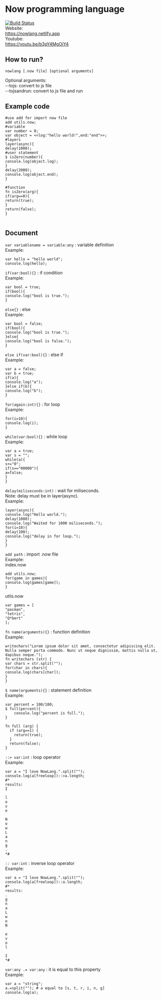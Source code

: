# Now programming language
[![Build Status](https://travis-ci.com/JSDevloop/Now-Language.svg?branch=master)](https://travis-ci.com/JSDevloop/Now-Language) <br>
Website: <br> https://nowlang.netlify.app <br>
Youtube: <br> https://youtu.be/b3pY4MgOiY4

## How to run?
```nowlang [.now file] [optional arguments]```

Optional arguments:<br>
--tojs: convert to js file<br>
--tojsandrun: convert to js file and run

## Example code

```
#use add for import now file
add utils.now;
#variable
var number = 0;
var object = <<log:"hello world!",end:"end">>;
#layers
layer(async){
delay(1000);
#user statement
$ isZero(number){
console.log(object.log);
}
delay(2000);
console.log(object.end);
}

#function
fn isZero(arg){
if(arg==0){
return(true);
}
return(false);
}


```

## Document
```var variablename = variable:any``` : variable definition <br>
Example:
```
var hello = "hello world";
console.log(hello);
```
```if(var:bool){}``` : if condition <br>
Example:
```
var bool = true;
if(bool){
console.log("bool is true.");
}
```
```else{}``` : else <br>
Example:
```
var bool = false;
if(bool){
console.log("bool is true.");
}else{
console.log("bool is false.");
}
```
```else if(var:bool){}``` : else if <br>
Example:
```
var a = false;
var b = true;
if(a){
console.log("a");
}else if(b){
console.log("b");
}
```
```for(again:int){}``` : for loop <br>
Example:
```
for(i=10){
console.log(i);
}
```
```while(var:bool){}``` : while loop <br>
Example:
```
var a = true;
var s = "";
while(a){
s+="0";
if(s=="00000"){
a=false;
}
}
```
```delay(miliseconds:int)``` : wait for miliseconds. <br>
Note: delay must be in layer(async).<br>
Example:
```
layer(async){
console.log("Hello world.");
delay(1000);
console.log("Waited for 1000 miliseconds.");
for(i=10){
delay(100);
console.log("delay in for loop.");
}
}
```
```add path``` : import .now file <br>
Example:<br>
index.now
```
add utils.now;
for(game in games){
console.log(games[game]);
}
```
utils.now
```
var games = [
"pacman",
"tetris",
"Q*bert"
];
```

```fn name(arguments){}``` : function definition <br>
Example:
```
writechars("Lorem ipsum dolor sit amet, consectetur adipiscing elit. Nulla semper porta commodo. Nunc ut neque dignissim, mattis nulla ut, dapibus neque.");
fn writechars (str) {
var chars = str.split("");
for(char in chars){
console.log(chars[char]);
} 
}
```
```$ name(arguments){}``` : statement definition <br>
Example:
```
var percent = 100/100;
$ full(percent){
    console.log("percent is full.");
}

fn full (arg) {
  if (arg==1) {
    return(true);
  }
  return(false);
}
```
```::> var:int``` : loop operator <br>
Example:
```
var a = "I love NowLang.".split("");
console.log(a[freeloop])::>a.length;
#*
results:
I

l
o
v
e

N
o
w
L
a
n
g
.
*#
```
```:: var:int``` : inverse loop operator <br>
Example:
```
var a = "I love NowLang.".split("");
console.log(a[freeloop])::a.length;
#*
results:
.
g
n
a
L
w
o
N

e
v
o
l

I
*#
```
```var:any .= var:any``` : it is equal to this property <br>
Example:
```
var a = "string";
a.=split(""); # a equal to [s, t, r, i, n, g]
console.log(a);
```
